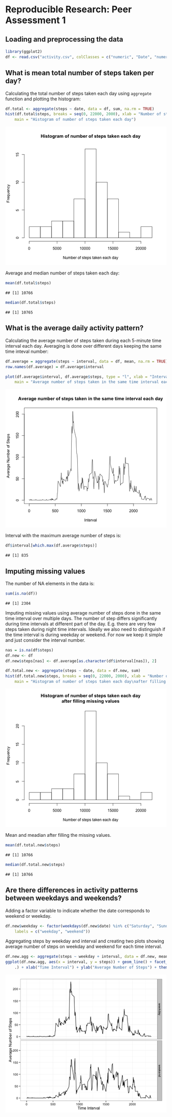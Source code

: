 # Reproducible Research: Peer Assessment 1

## Loading and preprocessing the data

```r
library(ggplot2)
df <- read.csv("activity.csv", colClasses = c("numeric", "Date", "numeric"))
```



## What is mean total number of steps taken per day?
Calculating the total number of steps taken each day using `aggregate` function and plotting the histogram:

```r
df.total <- aggregate(steps ~ date, data = df, sum, na.rm = TRUE)
hist(df.total$steps, breaks = seq(0, 22000, 2000), xlab = "Number of steps taken each day", 
    main = "Histogram of number of steps taken each day")
```

![plot of chunk unnamed-chunk-2](figure/unnamed-chunk-2.png) 

Average and median number of steps taken each day:

```r
mean(df.total$steps)
```

```
## [1] 10766
```

```r
median(df.total$steps)
```

```
## [1] 10765
```



## What is the average daily activity pattern?
Calculating the average number of steps taken during each 5-minute time interval each day. Averaging is done over different days keeping the same time inteval number:

```r
df.average = aggregate(steps ~ interval, data = df, mean, na.rm = TRUE)
row.names(df.average) = df.average$interval
```



```r
plot(df.average$interval, df.average$steps, type = "l", xlab = "Interval", ylab = "Average Number of Steps", 
    main = "Average number of steps taken in the same time interval each day")
```

![plot of chunk unnamed-chunk-5](figure/unnamed-chunk-5.png) 


Interval with the maximum average number of steps is:

```r
df$interval[which.max(df.average$steps)]
```

```
## [1] 835
```


## Imputing missing values
The number of NA elements in the data is:

```r
sum(is.na(df))
```

```
## [1] 2304
```


Imputing missing values using average number of steps done in the same time interval over multiple days. The number of step differs significantly during time intervals at different part of the day. E.g. there are very few steps taken during night time intervals. Ideally we also need to distinguish if the time interval is during weekday or weekend. For now we keep it simple and just consider the interval number.

```r
nas = is.na(df$steps)
df.new <- df
df.new$steps[nas] <- df.average[as.character(df$interval[nas]), 2]
```




```r
df.total.new <- aggregate(steps ~ date, data = df.new, sum)
hist(df.total.new$steps, breaks = seq(0, 22000, 2000), xlab = "Number of steps taken each day", 
    main = "Histogram of number of steps taken each day\nafter filling missing values")
```

![plot of chunk unnamed-chunk-9](figure/unnamed-chunk-9.png) 


Mean and meadian after filling the missing values.

```r
mean(df.total.new$steps)
```

```
## [1] 10766
```

```r
median(df.total.new$steps)
```

```
## [1] 10766
```


## Are there differences in activity patterns between weekdays and weekends?
Adding a factor variable to indicate whether the date corresponds to weekend or weekday.

```r
df.new$weekday <- factor(weekdays(df.new$date) %in% c("Saturday", "Sunday"), 
    labels = c("weekday", "weekend"))
```

Aggregating steps by weekday and interval and creating two plots showing average number of steps on weekday and weekend for each time interval.

```r
df.new.agg <- aggregate(steps ~ weekday + interval, data = df.new, mean)
ggplot(df.new.agg, aes(x = interval, y = steps)) + geom_line() + facet_grid(weekday ~ 
    .) + xlab("Time Interval") + ylab("Average Number of Steps") + theme_bw()
```

![plot of chunk unnamed-chunk-12](figure/unnamed-chunk-12.png) 

